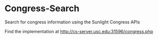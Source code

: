 # Congress-Search
Search  for  congress information  using  the  Sunlight  Congress APIs

Find the implementation at http://cs-server.usc.edu:31596/congress.php
